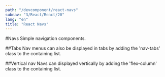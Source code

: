 ```yaml
---
path: "/devcomponent/react-navs"
subnav: "3/React/React/20"
lang: "en"
title: "React Navs"
---
```


#Navs
Simple navigation components.
<reactnav1 />

##Tabs
Nav menus can also be displayed in tabs by adding the 'nav-tabs' class to the containing list.
<reactnav2 />

##Vertical nav
Navs can displayed vertically by adding the 'flex-column' class to the containing list.
<reactnav3 />